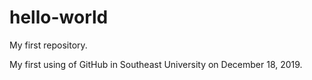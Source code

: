 # hello-world
My first repository.

My first using of GitHub in Southeast University on December 18, 2019.
